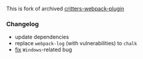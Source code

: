 This is fork of archived [critters-webpack-plugin](https://github.com/GoogleChromeLabs/critters/tree/main/packages/critters-webpack-plugin)

### Changelog

- update dependencies
- replace `webpack-log` (with vulnerabilities) to `chalk`
- [fix](/src/index.js#L136-L137) `Windows`-related bug
